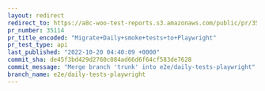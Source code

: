 ```yaml
---
layout: redirect
redirect_to: https://a8c-woo-test-reports.s3.amazonaws.com/public/pr/35114/api/index.html
pr_number: 35114
pr_title_encoded: "Migrate+Daily+smoke+tests+to+Playwright"
pr_test_type: api
last_published: "2022-10-20 04:40:09 +0000"
commit_sha: de45f3bd429d2760c084ad66d6f64cf583de7628
commit_message: "Merge branch 'trunk' into e2e/daily-tests-playwright"
branch_name: e2e/daily-tests-playwright
---
```

